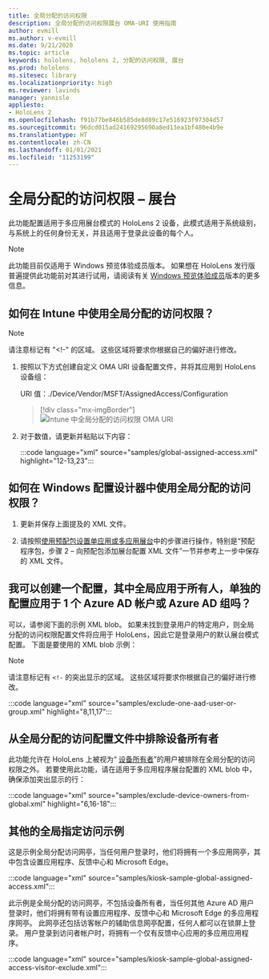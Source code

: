 ```yaml
---
title: 全局分配的访问权限
description: 全局分配的访问权限展台 OMA-URI 使用指南
author: evmill
ms.author: v-evmill
ms.date: 9/21/2020
ms.topic: article
keywords: hololens, hololens 2, 分配的访问权限, 展台
ms.prod: hololens
ms.sitesec: library
ms.localizationpriority: high
ms.reviewer: lavinds
manager: yannisle
appliesto:
- HoloLens 2
ms.openlocfilehash: f91b77be846b585de8d89c17e516923f97304d57
ms.sourcegitcommit: 96dcd015ad24169295690a8ed13ea1bf480e4b9e
ms.translationtype: HT
ms.contentlocale: zh-CN
ms.lasthandoff: 01/01/2021
ms.locfileid: "11253199"
---
```

# 全局分配的访问权限 – 展台

此功能配置适用于多应用展台模式的 HoloLens 2 设备，此模式适用于系统级别，与系统上的任何身份无关，并且适用于登录此设备的每个人。

> [!NOTE]
> 此功能目前仅适用于 Windows 预览体验成员版本。 如果想在 HoloLens 发行版普遍提供此功能前对其进行试用，请阅读有关 [ Windows 预览体验成员](hololens-insider.md)版本的更多信息。

## 如何在 Intune 中使用全局分配的访问权限？

> [!NOTE]
> 请注意标记有 "<!-" 的区域。 这些区域将要求你根据自己的偏好进行修改。

1. 按照以下方式创建自定义 OMA URI 设备配置文件，并将其应用到 HoloLens 设备组：

    URI 值：./Device/Vendor/MSFT/AssignedAccess/Configuration

    > [!div class="mx-imgBorder"]
    > ![Intune 中全局分配的访问权限 OMA URI](images/global-assigned-access-omauri.png)

2. 对于数值，请更新并粘贴以下内容：

    :::code language="xml" source="samples/global-assigned-access.xml" highlight="12-13,23":::

## 如何在 Windows 配置设计器中使用全局分配的访问权限？

1. 更新并保存上面提及的 XML 文件。 

2. 请按照[使用预配包设置单应用或多应用展台](https://docs.microsoft.com/hololens/hololens-kiosk#use-a-provisioning-package-to-set-up-a-single-app-or-multi-app-kiosk)中的步骤进行操作，特别是“预配 程序包，步骤 2 – 向预配包添加展台配置 XML 文件”一节并参考上一步中保存的 XML 文件。

## 我可以创建一个配置，其中全局应用于所有人，单独的配置应用于 1 个 Azure AD 帐户或 Azure AD 组吗？ 

可以，请参阅下面的示例 XML blob。 如果未找到登录用户的特定用户，则全局分配的访问权限配置文件将应用于 HoloLens，因此它是登录用户的默认展台模式配置。
下面是要使用的 XML blob 示例：

> [!NOTE]
> 请注意标记有 `<!-` 的突出显示的区域。 这些区域将要求你根据自己的偏好进行修改。

 :::code language="xml" source="samples/exclude-one-aad-user-or-group.xml" highlight="8,11,17":::

## 从全局分配的访问配置文件中排除设备所有者

此功能允许在 HoloLens 上被视为“ [设备所有者](security-adminless-os.md)”的用户被排除在全局分配的访问权限之外。 若要使用此功能，请在适用于多应用程序展台配置的 XML blob 中，确保添加突出显示的行：

 :::code language="xml" source="samples/exclude-device-owners-from-global.xml" highlight="6,16-18":::

## 其他的全局指定访问示例

这是示例全局分配访问网亭，当任何用户登录时，他们将拥有一个多应用网亭，其中包含设置应用程序、反馈中心和 Microsoft Edge。

:::code language="xml" source="samples/kiosk-sample-global-assigned-access.xml":::

此示例是全局分配的访问网亭，不包括设备所有者，当任何其他 Azure AD 用户登录时，他们将拥有带有设置应用程序、反馈中心和 Microsoft Edge 的多应用程序网亭。 此网亭还包括访客帐户的辅助信息网亭配置，任何人都可以在锁屏上登录。 用户登录到访问者帐户时，将拥有一个仅有反馈中心应用的多应用应用程序。

:::code language="xml" source="samples/kiosk-sample-global-assigned-access-visitor-exclude.xml":::
